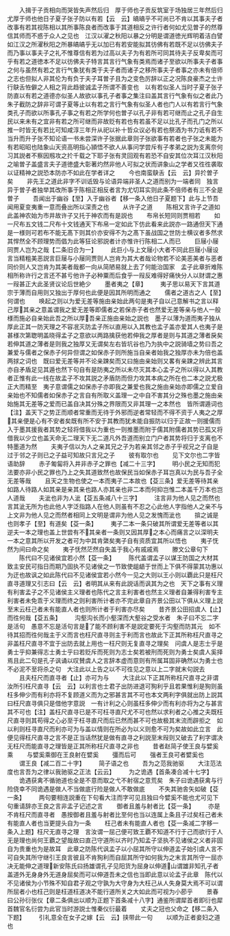 <!-- { "loadSidebar": true } -->
　　入揖于子贡相向而哭皆失声然后归　厚于师也子贡反筑室于场独居三年然后归　尤厚于师也他日子夏子张子防以有若【云　云】皜皜乎不可尚已不肯以其事夫子者改事有若其视陈相以其所事陈良者而改事于其道相反之许行者何如尤见曽子的然尊信其师而不惑于众人之见也　江汉以濯之秋阳以暴之分明是谓道徳光辉明着洁白譬如江汉之所濯秋阳之所暴皜皜乎无以加已有若安能拟其彷佛有若既不足以彷佛夫子而乃事以事夫子之礼不惟尊信有若为过高以夫子为有若所可同其待夫子反卑矣而可乎有若之道徳本不足以彷佛夫子特言其言行气象有类焉而诸子至欲以所事夫子者事之何与虽然有若之言行气象犹有类于夫子者而诸子之移所事夫子者事之亦未有倍师之志也但拟人非其伦为有负于夫子耳曽子且为之变色厉辞以正之况陈良豪杰之士许行鴃舌恠僻之人相之背此趋彼诚孟子所谓不善变也　以有若似圣人当时子夏子张子防直以有若之道德亦似圣人故欲以事孔子者事之集注曰盖其言行气象有似之者此乃朱子截防之辞非可谓子夏等止以有若之言行气象有似圣人者也门人以有若言行气象类孔子而欲以所事孔子事之有若之所学何也曽子以孔子非有若可继而止之孔子自生民以来未有之宜非有若之所可继而非故贬有若也有若虽不足以比孔子而孔门之所以推一时皆无有若比可知咸淳三年升从祀以补十哲众议必有若也祭酒为书力诋有若不当升而升子张不知论语一书未尝深许子张据此章则子张欲事有若者也子张之未能为有若昭昭也陆象山天资高明指心頴悟不欲人从事问学尝斥有子孝弟之説为支离奈何习其説者不察因剏攻之扵千载之下耶子张有灵回观有若恐不自安其位次耳江汉秋阳之喻曽子盖盛言夫子道徳盛大彰著灼然非他人可拟之状而讲象山之学者又徃徃袭取以证精神之説恐本防亦不如此在学者详之
　　今也南蛮鴃舌【云　云】异扵曽子矣
　　非先王之道此非字不训诋毁与论语异端非圣人之道而别为一端者同　独言异于曽子者独举其改所事于陈相正相反者言为尤切耳实则此条不倍师者有三不全是曽子
　　吾闻出于幽谷【至】入于幽谷者【移一条入他日子夏题下】此与上节吾闻用夏变夷重一意而叠出所以深责之也
　　从许子之道
　　陈相又言许子之道如此盖神农始为市井故许子又托于神农而有是説也
　　布帛长短同则贾相若
　　如一尺布五文钱二尺布十文钱通天下布帛一定如此下仿此看来此説亦一路通但天下通是一様则可若布不能无髙下则其价亦安得不为之髙下虽战国之世防士横议者多然求其悍然全不顾理势而倡为此等狂论邪説者计亦惟许行陈相二人而已
　　巨屦小屦同贾人岂为之哉【二条旧合为一】
　　此巨小与上文屦小大者不同此巨屦小屦设言当精粗美恶説言巨屦与小屦同贾则人岂肯为其大者哉论物若不论美恶美者与恶者同价则人又岂肯为其美者哉都一向从简陋易就上去了何能治国家　孟子此章折难陈相所称许行之言还不甚亏他许子必种粟而后食乎一叚反难得好痛快分人以财谓之惠一叚甚正大此圣贤议论后世絶少
　　墨者夷之【章】
　　夷子思以易天下言其道宗于薄而自用则又独出于厚何也此便是因其所明而通之
　　儒者之道古之人【至】何谓也
　　唤起之则以为爱无差等施由亲始此两句是夷子自以己意解书之言以释己厚其亲之意盖谓我之爱无差等即儒者之若保赤子者也然爱无差等亲与他人一般様而施必自亲始此吾之所以厚吾亲正施由亲始之説也　墨子以薄为道而夷子独从厚此正其一防天理之不容冺灭防孟子所以直用以入其教也孟子盖亦爱其人也夷子是甚様次第聦明盖晓得孟子之意欲以两路擒获他若伸我之厚者是则与其道之薄者戾矣若伸其道之薄者是则我之独厚又无谓矣左右皆坑谷也乃为执中之説骑墙之势曰吾之兼爱与儒者之保赤子何异但谓之如保赤子则所施当自亲者始我之独厚亦未为倍也盖两捄之词也　既曰爱无差等并不论亲踈矣而又曰施由亲始则又畧有亲踈之辨此其言亦自矛盾足见其遁也然下句自有是防夷之所以未尽灭其本心孟子之所以得以入其教者正惟有此一线在故孟子不攻其説之矛盾防而但力攻其本病之所在也二本之説尤极正大而精至　夷子意谓儒之如保赤子亦即我之兼爱也我之施由亲始亦即儒之立爱自亲始也不知儒者如保赤子之言自有所取义盖理一之中自不害其分之殊也墨之施由亲始施其无差等之爱而已盖自决其分殊之界限而又非其理一之本然也　皆所谓遁词也【注】盖天下之势正而顺者常重而无待于外邪而逆者常轻而不得不资于人夷之之厚其亲便是心有不安者矣既有所不安于其教而犹未能自振防以归于正故一则援儒而入于墨其援我者其势之轻将借我以为重也一则推墨而附于儒其附儒者其势已孤又将借我以少立也盖天命无二理天下无二道凡外吾道而别立门户者其势将归于支离也不特墨道为然
　　夫夷子信以为人之亲其兄之子为若亲其邻之赤子乎视兄之子自是过于邻之子则已之子益可知故只言兄之子
　　彼有取尔也
　　见下文尔也二字皆语助辞
　　赤子匍匐将入井非赤子之罪也【减二十三字】
　　明小民之无知而犯法要亦非小民之罪也乃上之失其道致然也故保民当如保赤子耳岂真以为民与吾子全无差等哉
　　且天之生物也使之一本而夷子二本故也【芟三条】爱无差等待其亲如路人待路人如其亲是亲其亲也路人亦其亲也非二本而何抑岂惟二本盖千万本也岂人道哉
　　夫泚也非为人泚【芟五条减八十三字】
　　注言非为他人见之而然也言其泚无所为也此他人字泛指路人在他人则虽有不忍之心此他人字指他人之亲不与上文非为他人见之而然者相同上文明是谓非为他人见之发愧而泚也
　　揜之诚是也则孝子【至】有道矣【芟一条】
　　夷子二本一条只破其所谓爱无差等者以其逆夫一本之理也盖上世尝有不其亲者一条则又因其厚之本心而痛言之以深明夫一本之意其所以开发之者可为中其肯綮矣夷子自有资质宜其所以悟也
　　夷子怃然为间曰命之矣
　　夷子怃然茫然自失盖于我心有戚戚焉
　　滕文公章句下
　　陈代曰不见诸侯宜若小然【芟一条】
　　陈代盖谓孟子以谋王防国之大材其致主安民可指日而期乃固执不见诸侯之一节致使龃龉于世而上下俱不得蒙其功惠以为迂也故讽之如此陈代曰不见诸侯宜若小然今一见之大则以王小则以覇此只是枉尺直寻道理又引志曰【云　云】者明其从来有此説话而讽其为之也　天下之事有义理有利害孟子之不见诸侯主义理者也陈代之言主利害者也然主义理者自兼得利害专主利害者未免乖于义理而终之则利害所计者亦不完此章自齐景公田以下俱从义理上説至末云枉己者未有能直人者也则所计者于利害亦尽矣
　　昔齐景公田招虞人【止】而徃何哉【芟五条】
　　沟壑沟长而小壑深而大壑谷之受水者　朱子曰不忘二字是活句　愚意不忘是活句言是了能不顾利害不是説定要死于沟壑而防其元　如不待其招而徃何哉主于义而言也枉尺直寻则主于利而言也故此下正其所称枉尺直寻之非盖枉尺直寻不宜于出防去就上用也一枉尺则无复直寻之理矣　问虞人是志士乎是勇士乎抑兼得志士勇士乎曰若贬斥而死则为志士矣若被刑而死则为勇士矣虞人奚择焉且此二句是孔子讽诵以叹賛虞人之言辞本虚而意则有所属耳固非确然以为勇士也不必泥不至将杀之句　大注此以上告之以不可徃见之意以上二字就末句説去
　　且夫枉尺而直寻者【止】亦可为与
　　大注此以下正其所称枉尺直寻之非谓汝所引枉尺直寻【云　云】以利言也士君子出防进退可狥利乎且若果惟利是狥则虽枉多伸少而有利亦将不复顾道义而为之邪甚言其不可也本文两利字俱就出防上説其曰枉尺直寻俱只是借他字意説　一有计利之心则虽枉多伸少而有利亦将为之与甚言其不可也【注】盖枉尺直寻已是不可枉寻直尺尤不可也然以求利者之心推之夫既枉尺直寻则其苟得之心必至于枉寻直尺而后已然而甚不可也故极其末流而辟拒之　如以利则枉寻直尺而利亦可为与盖以情则在所必为以义则愈不可为矣故如此立言　此便见得枉尺直寻之言不是正当话然犹是做有直寻之利説至末叚则又破去了利字谓决无枉尺而能直寻之理皆是正其所称枉尺直寻之非也
　　昔者赵简子使王良与嬖奚乘
　　与嬖奚乘御在王良射在嬖奚
　　彊而后可
　　强者王良可者嬖奚也
　　谓王良【减二百二十字】
　　简子语之也
　　吾为之范我驰驱
　　大注范法度也言吾为之律以我驰驱之正法【云云】
　　为之诡遇【首条凑合减十七字】
　　诡遇获禽不循驰道也全是不意而取之弋不射宿之意荒矣　朱子曰诡遇获禽与行险侥幸不同诡遇是做人不当做底行险是做人不敢做底
　　不失其驰舎矢如破【芟一条】
　　两句要相连説重在下句看大注而字可见且独曰今嬖奚不能也尤可见下句重请辞亦王良之言非孟子记述之言
　　御者且羞与射者比【芟一条】
　　亦是不肯枉尺而直寻者　愚按御者且羞与射者比至何也当以连属上条且子过矣枉己者未有能直人者也当更提头自为一条
　　枉己者未有能直人者也【芟一条减二字移一条入上题】枉尺无直寻之理　言汝谓一屈己便可致王覇不知道不行于己而欲行于人无是理也尚何王覇之望哉故曰直己守道所以齐时乃知孟子坚执不见诸侯之义者非固自为贵重也为是故耳　此章之防陈代讽孟子以小屈其所守以伸道孟子始引虞人言不可自失其所守继引王良言彼且不肯狥利而自屈其所守如何我为之末言其所守一屈亦决无能伸之道理新安陈氏曰扬雄谓孔子见阳货为屈身以伸道山谓雄非知孔子者盖道外无身身外无道身屈矣而可以伸道吾未之信也当即此意以论孟子此章　陈代以不见诸侯为小节殊不知自君子观之守孰为大守身为大枉己从人失身莫大焉不可以谓所屈者小也枉己则是枉道枉道决不能行道所关之大如此而可视为小莭乎
　　景春曰公孙衍张仪【章二条俱出以顺为正题下首条减十八字】通鉴所谓犀首者即衍也犀首魏官名衍尝为此官当时游説士惟秦仪衍最着
　　丈夫之冠也父命之【移二条入下题】
　　引礼意全在女子之嫁【云　云】挟带此一句
　　以顺为正者妾妇之道也
